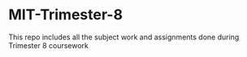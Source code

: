 # MIT-Trimester-8
This repo includes all the subject work and assignments done during Trimester 8 coursework
